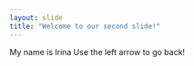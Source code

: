 ```yaml
---
layout: slide
title: "Welcome to our second slide!"
---
```

My name is Irina
Use the left arrow to go back!
